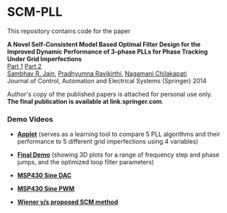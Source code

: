 # SCM-PLL

This repository contains code for the paper

**A Novel Self-Consistent Model Based Optimal Filter Design for the Improved Dynamic Performance of 3-phase PLLs for Phase Tracking Under Grid Imperfections** <br>
[Part 1](http://dx.doi.org/10.1007/s40313-014-0137-3) [Part 2](http://dx.doi.org/10.1007/s40313-014-0136-4) <br>
[Sambhav R. Jain](https://bit.ly/sjain-stanford), [Pradhyumna Ravikirthi](https://www.linkedin.com/in/pradhyumna-ravikirthi-3995193a/), [Nagamani Chilakapati](https://scholar.google.com/citations?user=shITP6sAAAAJ&hl=en)
<br>
Journal of Control, Automation and Electrical Systems (Springer) 2014

Author's copy of the published papers is attached for personal use only. **The final publication is available at link.springer.com**.

### Demo Videos

* [**Applet**](https://drive.google.com/file/d/0BytpYFU2BgsjVzlPdkVONjlPVVU/view?usp=sharing) (serves as a learning tool to compare 5 PLL algorithms and their performance to 5 different grid imperfections using 4 variables)

* [**Final Demo**](https://drive.google.com/file/d/0BytpYFU2BgsjeGNnaHhkNS1BYm8/view?usp=sharing) (showing 3D plots for a range of frequency step and phase jumps, and the optimized loop filter parameters)

* [**MSP430 Sine DAC**](https://drive.google.com/file/d/0BytpYFU2BgsjRkxQd0lYdF9DVEk/view?usp=sharing)

* [**MSP430 Sine PWM**](https://drive.google.com/file/d/0BytpYFU2BgsjbzRSeFYtUjJWSDQ/view?usp=sharing)

* [**Wiener v/s proposed SCM method**](https://drive.google.com/file/d/0BytpYFU2BgsjSTB4eDdMYWpEb3M/view?usp=sharing)
